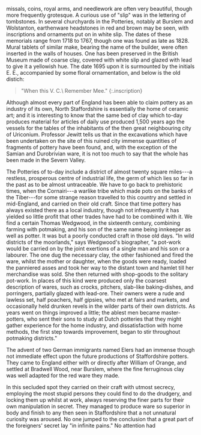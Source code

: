 missals, coins, royal arms, and needlework are
often very beautiful, though more frequently
grotesque. A curious use of "slip" was in the
lettering of tombstones. In several churchyards
in the Potteries, notably at Burslem
and Wolstanton, earthenware headstones in
red and brown may be seen, with inscriptions
and ornaments put on in white
slip. The dates of these memorials range
from 1718 to 1767, though one was found
as late as 1828. Mural tablets of similar
make, bearing the name of the builder, were
often inserted in the walls of houses. One
has been preserved in the British Museum
made of coarse clay, covered with white slip
and glazed with lead to give it a yellowish
hue. The date 1695 upon it is surmounted
by the initials E. E., accompanied by some
floral ornamentation, and below is the old
distich:

> "When this V. C.\\
> Remember Mee."
> {:.inscription}

Although almost every part of England
has been able to claim pottery as an industry
of its own, North Staffordshire is
essentially the home of ceramic art; and it
is interesting to know that the same bed of
clay which to-day produces material for articles
of daily use produced 1,500 years ago the
vessels for the tables of the inhabitants of
the then great neighbouring city of Uriconium.
Professor Jewitt tells us that in the excavations
which have been undertaken on the
site of this ruined city immense quantities
of fragments of pottery have been found,
and, with the exception of the Samian and
Durobrivian ware, it is not too much to
say that the whole has been made in the
Severn Valley.

The Potteries of to-day include a district
of almost twenty square miles---a restless,
prosperous centre of industrial life, the germ
of which lies so far in the past as to be
almost untraceable. We have to go back to
prehistoric times, when the Cornairi---a warlike
tribe which made pots on the banks of
the Tiber---for some strange reason travelled
to this country and settled in mid-England,
and carried on their old craft. Since that
time pottery has always existed there as a
local industry, though not infrequently it has
yielded so little profit that other trades have
had to be combined with it. We find a
certain Thomas Wedgwood, in the sixteenth
century, combining farming with potmaking,
and his son of the same name being innkeeper
as well as potter. It was but a
poorly conducted craft in those old days.
"In wild districts of the moorlands," says
Wedgwood's biographer, "a pot-work would
be carried on by the joint exertions of a
single man and his son or a labourer. The
one dug the necessary clay, the other
fashioned and fired the ware, whilst the
mother or daughter, when the goods were
ready, loaded the panniered asses and took
her way to the distant town and hamlet till
her merchandise was sold. She then returned
with shop-goods to the solitary pot-work.
In places of this kind were produced
only the coarsest description of wares, such
as crocks, pitchers, slab-like baking-dishes,
and porringers, partially glazed with lead-ore.
Their owners were a rude and lawless
set, half poachers, half gipsies, who met at
fairs and markets, and occasionally held
drunken revels in the wilder parts of their
own districts. As years went on things improved
a little; the ablest men became
master-potters, who sent their sons to study
at Dutch potteries that they might gather
experience for the home industry, and dissatisfaction
with home methods, the first
step towards improvement, began to stir
throughout potmaking districts."

The advent of two German immigrants
named Elers had an immense though not
immediate effect upon the future productions
of Staffordshire potters. They came
to England either with or directly after William
of Orange, and settled at Bradwell Wood,
near Burslem, where the fine ferruginous
clay was well adapted for the red ware they
made.

In this secluded spot they carried on their
craft with utmost secrecy, employing the
most stupid persons they could find to do
the drudgery, and locking them up whilst
at work, always reserving the finer parts for
their own manipulation in secret. They
managed to produce ware so superior in
body and finish to any then seen in Staffordshire
that a not unnatural curiosity was
aroused. No one jumped to the conclusion
that a great part of the foreigners' secret
lay "in infinite pains." No attention had